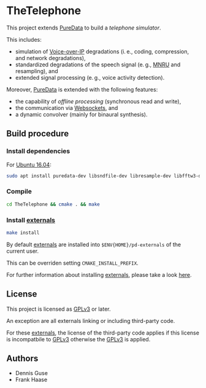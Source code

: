 TheTelephone
===

This project extends [PureData](https://puredata.info/) to build a _telephone simulator_.

This includes:

* simulation of [Voice-over-IP](https://en.wikipedia.org/wiki/Voice_over_IP) degradations (i.&thinsp;e., coding, compression, and network degradations), 
* standardized degradations of the speech signal (e.&thinsp;g., [MNRU](https://en.wikipedia.org/wiki/Modulated_Noise_Reference_Unit) and resampling), and 
* extended signal processing (e.&thinsp;g., voice activity detection).

Moreover, [PureData](https://puredata.info/) is extended with the following features:

* the capability of _offline processing_ (synchronous read and write),
* the communication via [Websockets](https://en.wikipedia.org/wiki/WebSocket), and
* a dynamic convolver (mainly for binaural synthesis).

Build procedure
---
### Install dependencies

For [Ubuntu 16.04](http://releases.ubuntu.com/16.04/):
```bash
sudo apt install puredata-dev libsndfile-dev libresample-dev libfftw3-dev libwebsockets-dev libopus-dev libgsm1-dev libspeexdsp-dev
```

### Compile

```bash
cd TheTelephone && cmake . && make
```

### Install [__externals__](http://pdstatic.iem.at/externals-HOWTO/)

```bash
make install
```

By default [externals](http://pdstatic.iem.at/externals-HOWTO/) are installed into `$ENV{HOME}/pd-externals` of the current user.

This can be overriden setting `CMAKE_INSTALL_PREFIX`.

For further information about installing [externals](http://pdstatic.iem.at/externals-HOWTO/), please take a look [here](https://puredata.info/docs/faq/how-do-i-install-externals-and-help-files).

License
---
This project is licensed as [GPLv3](http://www.gnu.org/licenses/gpl-3.0.txt) or later.

An exception are all externals linking or including third-party code.

For these [externals](http://pdstatic.iem.at/externals-HOWTO/), the license of the third-party code applies if this license is incompatbile to [GPLv3](http://www.gnu.org/licenses/gpl-3.0.txt) otherwise the [GPLv3](http://www.gnu.org/licenses/gpl-3.0.txt) is applied.

Authors
---
* Dennis Guse
* Frank Haase
